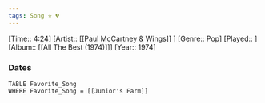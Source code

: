 ```yaml
---
tags: Song ⭐ 💔
---
```

[Time:: 4:24]
[Artist:: [[Paul McCartney & Wings]] ]
[Genre:: Pop]
[Played:: ]
[Album:: [[All The Best (1974)]]]
[Year:: 1974]
### Dates
````dataview
TABLE Favorite_Song
WHERE Favorite_Song = [[Junior's Farm]]
````